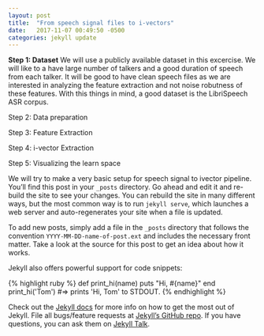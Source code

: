 ```yaml
---
layout: post
title:  "From speech signal files to i-vectors"
date:   2017-11-07 00:49:50 -0500
categories: jekyll update
---
```

**Step 1: Dataset**
We will use a publicly available dataset in this excercise.
We will like to a have large number of talkers and a good duration of speech from each talker.
It will be good to have clean speech files as we are interested in analyzing the feature extraction and not noise robutness of these features.
With this things in mind, a good dataset is the LibriSpeech ASR corpus.



Step 2: Data preparation

Step 3: Feature Extraction

Step 4: i-vector Extraction

Step 5: Visualizing the learn space

We will try to make a very basic setup for speech signal to ivector pipeline. 
You’ll find this post in your `_posts` directory. Go ahead and edit it and re-build the site to see your changes. You can rebuild the site in many different ways, but the most common way is to run `jekyll serve`, which launches a web server and auto-regenerates your site when a file is updated.

To add new posts, simply add a file in the `_posts` directory that follows the convention `YYYY-MM-DD-name-of-post.ext` and includes the necessary front matter. Take a look at the source for this post to get an idea about how it works.

Jekyll also offers powerful support for code snippets:

{% highlight ruby %}
def print_hi(name)
  puts "Hi, #{name}"
  end
  print_hi('Tom')
  #=> prints 'Hi, Tom' to STDOUT.
  {% endhighlight %}

  Check out the [Jekyll docs][jekyll-docs] for more info on how to get the most out of Jekyll. File all bugs/feature requests at [Jekyll’s GitHub repo][jekyll-gh]. If you have questions, you can ask them on [Jekyll Talk][jekyll-talk].

  [jekyll-docs]: https://jekyllrb.com/docs/home
  [jekyll-gh]:   https://github.com/jekyll/jekyll
  [jekyll-talk]: https://talk.jekyllrb.com/

